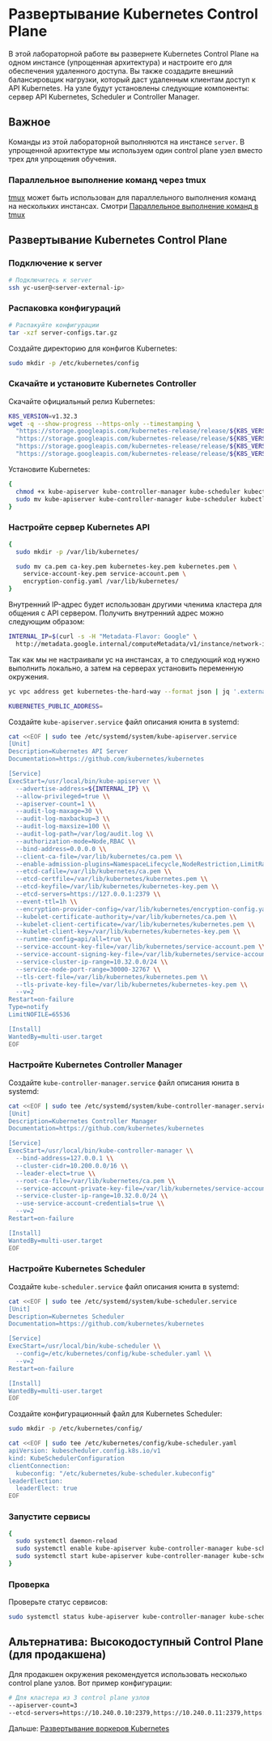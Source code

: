 # Развертывание Kubernetes Control Plane

В этой лабораторной работе вы развернете Kubernetes Control Plane на одном инстансе (упрощенная архитектура) и настроите его
для обеспечения удаленного доступа. Вы также создадите внешний балансировщик нагрузки, который даст удаленным клиентам
доступ к API Kubernetes.
На узле будут установлены следующие компоненты: сервер API Kubernetes, Scheduler и Controller Manager.

## Важное

Команды из этой лабораторной выполняются на инстансе `server`. В упрощенной архитектуре мы используем один control plane
узел вместо трех для упрощения обучения.

### Параллельное выполнение команд через tmux

[tmux](https://github.com/tmux/tmux/wiki) может быть использован для параллельного выполнения команд на нескольких
инстансах. Смотри [Параллельное выполнение команд в tmux](01-prerequisites.md)

## Развертывание Kubernetes Control Plane

### Подключение к server

```bash
# Подключитесь к server
ssh yc-user@<server-external-ip>
```

### Распаковка конфигураций

```bash
# Распакуйте конфигурации
tar -xzf server-configs.tar.gz
```

Создайте директорию для конфигов Kubernetes:

```bash
sudo mkdir -p /etc/kubernetes/config
```

### Скачайте и установите Kubernetes Controller

Скачайте официальный релиз Kubernetes:

```bash
K8S_VERSION=v1.32.3
wget -q --show-progress --https-only --timestamping \
  "https://storage.googleapis.com/kubernetes-release/release/${K8S_VERSION}/bin/linux/amd64/kube-apiserver" \
  "https://storage.googleapis.com/kubernetes-release/release/${K8S_VERSION}/bin/linux/amd64/kube-controller-manager" \
  "https://storage.googleapis.com/kubernetes-release/release/${K8S_VERSION}/bin/linux/amd64/kube-scheduler" \
  "https://storage.googleapis.com/kubernetes-release/release/${K8S_VERSION}/bin/linux/amd64/kubectl"
```

Установите Kubernetes:

```bash
{
  chmod +x kube-apiserver kube-controller-manager kube-scheduler kubectl
  sudo mv kube-apiserver kube-controller-manager kube-scheduler kubectl /usr/local/bin/
}
```

### Настройте сервер Kubernetes API

```bash
{
  sudo mkdir -p /var/lib/kubernetes/

  sudo mv ca.pem ca-key.pem kubernetes-key.pem kubernetes.pem \
    service-account-key.pem service-account.pem \
    encryption-config.yaml /var/lib/kubernetes/
}
```

Внутренний IP-адрес будет использован другими членима кластера для общения с API сервером. Получить внутренний адрес
можно следующим образом:

```bash
INTERNAL_IP=$(curl -s -H "Metadata-Flavor: Google" \
  http://metadata.google.internal/computeMetadata/v1/instance/network-interfaces/0/ip)
```

Так как мы не настраивали yc на инстансах, а то следующий код нужно выполнить локально, а затем на серверах установить
переменную окружения.

```bash
yc vpc address get kubernetes-the-hard-way --format json | jq '.external_ipv4_address.address' -r
```

```bash
KUBERNETES_PUBLIC_ADDRESS=
```

Создайте `kube-apiserver.service` файл описания юнита в systemd:

```bash
cat <<EOF | sudo tee /etc/systemd/system/kube-apiserver.service
[Unit]
Description=Kubernetes API Server
Documentation=https://github.com/kubernetes/kubernetes

[Service]
ExecStart=/usr/local/bin/kube-apiserver \\
  --advertise-address=${INTERNAL_IP} \\
  --allow-privileged=true \\
  --apiserver-count=1 \\
  --audit-log-maxage=30 \\
  --audit-log-maxbackup=3 \\
  --audit-log-maxsize=100 \\
  --audit-log-path=/var/log/audit.log \\
  --authorization-mode=Node,RBAC \\
  --bind-address=0.0.0.0 \\
  --client-ca-file=/var/lib/kubernetes/ca.pem \\
  --enable-admission-plugins=NamespaceLifecycle,NodeRestriction,LimitRanger,ServiceAccount,DefaultStorageClass,ResourceQuota \\
  --etcd-cafile=/var/lib/kubernetes/ca.pem \\
  --etcd-certfile=/var/lib/kubernetes/kubernetes.pem \\
  --etcd-keyfile=/var/lib/kubernetes/kubernetes-key.pem \\
  --etcd-servers=https://127.0.0.1:2379 \\
  --event-ttl=1h \\
  --encryption-provider-config=/var/lib/kubernetes/encryption-config.yaml \\
  --kubelet-certificate-authority=/var/lib/kubernetes/ca.pem \\
  --kubelet-client-certificate=/var/lib/kubernetes/kubernetes.pem \\
  --kubelet-client-key=/var/lib/kubernetes/kubernetes-key.pem \\
  --runtime-config=api/all=true \\
  --service-account-key-file=/var/lib/kubernetes/service-account.pem \\
  --service-account-signing-key-file=/var/lib/kubernetes/service-account-key.pem \\
  --service-cluster-ip-range=10.32.0.0/24 \\
  --service-node-port-range=30000-32767 \\
  --tls-cert-file=/var/lib/kubernetes/kubernetes.pem \\
  --tls-private-key-file=/var/lib/kubernetes/kubernetes-key.pem \\
  --v=2
Restart=on-failure
Type=notify
LimitNOFILE=65536

[Install]
WantedBy=multi-user.target
EOF
```

### Настройте Kubernetes Controller Manager

Создайте `kube-controller-manager.service` файл описания юнита в systemd:

```bash
cat <<EOF | sudo tee /etc/systemd/system/kube-controller-manager.service
[Unit]
Description=Kubernetes Controller Manager
Documentation=https://github.com/kubernetes/kubernetes

[Service]
ExecStart=/usr/local/bin/kube-controller-manager \\
  --bind-address=127.0.0.1 \\
  --cluster-cidr=10.200.0.0/16 \\
  --leader-elect=true \\
  --root-ca-file=/var/lib/kubernetes/ca.pem \\
  --service-account-private-key-file=/var/lib/kubernetes/service-account-key.pem \\
  --service-cluster-ip-range=10.32.0.0/24 \\
  --use-service-account-credentials=true \\
  --v=2
Restart=on-failure

[Install]
WantedBy=multi-user.target
EOF
```

### Настройте Kubernetes Scheduler

Создайте `kube-scheduler.service` файл описания юнита в systemd:

```bash
cat <<EOF | sudo tee /etc/systemd/system/kube-scheduler.service
[Unit]
Description=Kubernetes Scheduler
Documentation=https://github.com/kubernetes/kubernetes

[Service]
ExecStart=/usr/local/bin/kube-scheduler \\
  --config=/etc/kubernetes/config/kube-scheduler.yaml \\
  --v=2
Restart=on-failure

[Install]
WantedBy=multi-user.target
EOF
```

Создайте конфигурационный файл для Kubernetes Scheduler:

```bash
sudo mkdir -p /etc/kubernetes/config/

cat <<EOF | sudo tee /etc/kubernetes/config/kube-scheduler.yaml
apiVersion: kubescheduler.config.k8s.io/v1
kind: KubeSchedulerConfiguration
clientConnection:
  kubeconfig: "/etc/kubernetes/kube-scheduler.kubeconfig"
leaderElection:
  leaderElect: true
EOF
```

### Запустите сервисы

```bash
{
  sudo systemctl daemon-reload
  sudo systemctl enable kube-apiserver kube-controller-manager kube-scheduler
  sudo systemctl start kube-apiserver kube-controller-manager kube-scheduler
}
```

### Проверка

Проверьте статус сервисов:

```bash
sudo systemctl status kube-apiserver kube-controller-manager kube-scheduler
```

## Альтернатива: Высокодоступный Control Plane (для продакшена)

Для продакшен окружения рекомендуется использовать несколько control plane узлов. Вот пример конфигурации:

```bash
# Для кластера из 3 control plane узлов
--apiserver-count=3
--etcd-servers=https://10.240.0.10:2379,https://10.240.0.11:2379,https://10.240.0.12:2379
```

Дальше: [Развертывание воркеров Kubernetes](10-bootstrapping-kubernetes-workers.md)
